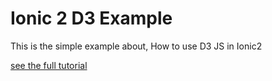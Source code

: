 Ionic 2 D3 Example
=====================

This is the simple example about, How to use D3 JS in Ionic2

<a target="_blank" href="https://funwithhybrid.blogspot.in/2017/02/ionic2-how-to-use-d3-js.html">see the full tutorial</a>